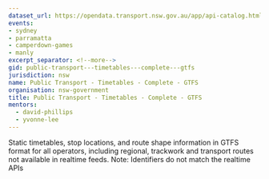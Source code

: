 ```yaml
---
dataset_url: https://opendata.transport.nsw.gov.au/app/api-catalog.html
events:
- sydney
- parramatta
- camperdown-games
- manly
excerpt_separator: <!--more-->
gid: public-transport---timetables---complete---gtfs
jurisdiction: nsw
name: Public Transport - Timetables - Complete - GTFS
organisation: nsw-government
title: Public Transport - Timetables - Complete - GTFS
mentors:
  - david-phillips
  - yvonne-lee
---
```


Static timetables, stop locations, and route shape information in GTFS format for all operators, including regional, trackwork and transport routes not available in realtime feeds. Note: Identifiers do not match the realtime APIs